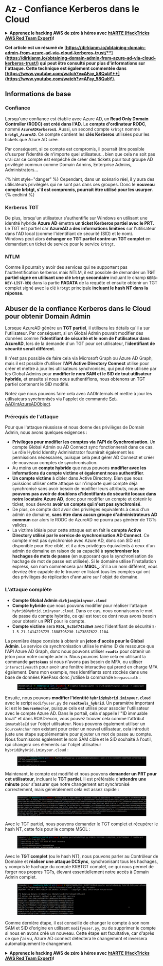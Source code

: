 # Az - Confiance Kerberos dans le Cloud

<details>

<summary><strong>Apprenez le hacking AWS de zéro à héros avec</strong> <a href="https://training.hacktricks.xyz/courses/arte"><strong>htARTE (HackTricks AWS Red Team Expert)</strong></a><strong>!</strong></summary>

Autres moyens de soutenir HackTricks :

* Si vous souhaitez voir votre **entreprise annoncée dans HackTricks** ou **télécharger HackTricks en PDF**, consultez les [**PLANS D'ABONNEMENT**](https://github.com/sponsors/carlospolop) !
* Obtenez le [**swag officiel PEASS & HackTricks**](https://peass.creator-spring.com)
* Découvrez [**La Famille PEASS**](https://opensea.io/collection/the-peass-family), notre collection de [**NFTs**](https://opensea.io/collection/the-peass-family) exclusifs
* **Rejoignez le** 💬 [**groupe Discord**](https://discord.gg/hRep4RUj7f) ou le [**groupe telegram**](https://t.me/peass) ou **suivez** moi sur **Twitter** 🐦 [**@carlospolopm**](https://twitter.com/carlospolopm)**.**
* **Partagez vos astuces de hacking en soumettant des PRs aux dépôts github** [**HackTricks**](https://github.com/carlospolop/hacktricks) et [**HackTricks Cloud**](https://github.com/carlospolop/hacktricks-cloud).

</details>

**Cet article est un résumé de** [**https://dirkjanm.io/obtaining-domain-admin-from-azure-ad-via-cloud-kerberos-trust/**](https://dirkjanm.io/obtaining-domain-admin-from-azure-ad-via-cloud-kerberos-trust/) **qui peut être consulté pour plus d'informations sur l'attaque. Cette technique est également commentée dans** [**https://www.youtube.com/watch?v=AFay_58QubY**](https://www.youtube.com/watch?v=AFay_58QubY)**.**

## Informations de base

### Confiance

Lorsqu'une confiance est établie avec Azure AD, un **Read Only Domain Controller (RODC) est créé dans l'AD.** Le **compte d'ordinateur RODC**, nommé **`AzureADKerberos$`**. Aussi, un second compte `krbtgt` nommé **`krbtgt_AzureAD`**. Ce compte contient les **clés Kerberos** utilisées pour les tickets que Azure AD crée.

Par conséquent, si ce compte est compromis, il pourrait être possible d'usurper l'identité de n'importe quel utilisateur... bien que cela ne soit pas vrai car ce compte est empêché de créer des tickets pour tout groupe AD privilégié commun comme Domain Admins, Enterprise Admins, Administrators...

{% hint style="danger" %}
Cependant, dans un scénario réel, il y aura des utilisateurs privilégiés qui ne sont pas dans ces groupes. Donc le **nouveau compte krbtgt, s'il est compromis, pourrait être utilisé pour les usurper.**
{% endhint %}

### Kerberos TGT

De plus, lorsqu'un utilisateur s'authentifie sur Windows en utilisant une identité hybride **Azure AD** émettra **un ticket Kerberos partiel avec le PRT.** Le TGT est partiel car **AzureAD a des informations limitées** sur l'utilisateur dans l'AD local (comme l'identifiant de sécurité (SID) et le nom).\
Windows peut alors **échanger ce TGT partiel contre un TGT complet** en demandant un ticket de service pour le service `krbtgt`.&#x20;

### NTLM

Comme il pourrait y avoir des services qui ne supportent pas l'authentification kerberos mais NTLM, il est possible de demander un **TGT partiel signé en utilisant une clé `krbtgt` secondaire** incluant le champ **`KERB-KEY-LIST-REQ`** dans la partie **PADATA** de la requête et ensuite obtenir un TGT complet signé avec la clé `krbtgt` principale **incluant le hash NT dans la réponse**.

## Abuser de la confiance Kerberos dans le Cloud pour obtenir Domain Admin <a href="#abusing-cloud-kerberos-trust-to-obtain-domain-admin" id="abusing-cloud-kerberos-trust-to-obtain-domain-admin"></a>

Lorsque AzureAD génère un **TGT partiel**, il utilisera les détails qu'il a sur l'utilisateur. Par conséquent, si un Global Admin pouvait modifier des données comme l'**identifiant de sécurité et le nom de l'utilisateur dans AzureAD**, lors de la demande d'un TGT pour cet utilisateur, l'**identifiant de sécurité serait différent**.

Il n'est pas possible de faire cela via Microsoft Graph ou Azure AD Graph, mais il est possible d'utiliser l'**API Active Directory Connect** utilise pour créer et mettre à jour les utilisateurs synchronisés, qui peut être utilisée par les Global Admins pour **modifier le nom SAM et le SID de tout utilisateur hybride**, et ensuite si nous nous authentifions, nous obtenons un TGT partiel contenant le SID modifié.

Notez que nous pouvons faire cela avec AADInternals et mettre à jour les utilisateurs synchronisés via l'applet de commande [Set-AADIntAzureADObject](https://aadinternals.com/aadinternals/#set-aadintazureadobject-a).

### Prérequis de l'attaque <a href="#attack-prerequisites" id="attack-prerequisites"></a>

Pour que l'attaque réussisse et nous donne des privilèges de Domain Admin, nous avons quelques exigences :

* **Privilèges pour modifier les comptes via l'API de Synchronisation**. Un compte Global Admin ou AD Connect sync fonctionnerait dans ce cas. Le rôle Hybrid Identity Administrator fournirait également les permissions nécessaires, puisque cela peut gérer AD Connect et créer de nouveaux comptes de synchronisation.
* Au moins un **compte hybride** que nous pouvons **modifier avec les informations du compte victime et également nous authentifier**.
* **Un compte victime** à cibler dans Active Directory. Bien que nous puissions utiliser cette attaque sur n'importe quel compte déjà synchronisé sans avoir besoin de modifier leurs attributs, nous **ne pouvons pas avoir de doublons d'identifiants de sécurité locaux dans notre locataire Azure AD**, donc pour modifier un compte et obtenir le ticket, nous devons **avoir un compte qui n'est pas synchronisé**.
* De plus, ce compte doit avoir des privilèges équivalents à ceux d'un admin de domaine, **sans être dans aucun groupe d'administrateurs AD commun** car alors le RODC de AzureAD ne pourra pas générer de TGTs valides.
* La victime idéale pour cette attaque est en fait le **compte Active Directory utilisé par le service de synchronisation AD Connect**. Ce compte n'est pas synchronisé avec Azure AD, donc son SID est disponible pour être ciblé, et il a des privilèges équivalents à ceux d'un admin de domaine en raison de sa capacité à **synchroniser les hachages de mots de passe** (en supposant que la synchronisation de hachage de mot de passe est utilisée). Si le domaine utilise l'installation express, son nom commencera par **MSOL\_**. S'il a un nom différent, vous devriez être capable de le trouver en listant tous les comptes qui ont des privilèges de réplication d'annuaire sur l'objet de domaine.

### L'attaque complète <a href="#the-full-attack" id="the-full-attack"></a>

* **Compte Global Admin `dirkjan@iminyour.cloud`**
* **Compte hybride** que nous pouvons modifier pour réaliser l'attaque `hybrid@hybrid.iminyour.cloud`. Dans ce cas, nous connaissons le mot de passe du compte hybride, ce qui est tout ce dont nous avons besoin pour obtenir un **PRT** pour le compte.&#x20;
* **Compte victime** sera **`MSOL_9c3bf742d8e9`** avec l'identifiant de sécurité `S-1-5-21-1414223725-1888795230-1473887622-1104`.

La première étape consiste à obtenir un **jeton d'accès pour le Global Admin**. Le service de synchronisation utilise le même ID de ressource que l'API Azure AD Graph, donc nous pouvons utiliser **`roadtx`** pour obtenir un jeton pour notre compte admin. Nous pouvons faire cela en utilisant la commande **`gettokens`** si nous n'avons pas besoin de MFA, ou utiliser `interactiveauth` pour avoir une fenêtre interactive qui prend en charge MFA également. Dans mon exemple, mes identifiants sont stockés dans une base de données KeePass donc j'utilise la commande `keepassauth` :

<figure><img src="../../../../.gitbook/assets/image (118).png" alt=""><figcaption></figcaption></figure>

Ensuite, nous pouvons **modifier l'identité `hybrid@hybrid.iminyour.cloud`** avec le script `modifyuser.py` de **`roadtools_hybrid`**. Un paramètre important ici est le **`SourceAnchor`**, puisque cela est utilisé pour associer l'utilisateur avec le compte Azure AD. Dans le portail, cela s'appelle l'"ID immuable local" et dans ROADrecon, vous pouvez trouver cela comme l'attribut `immutableId` sur l'objet utilisateur. Nous pouvons également utiliser un `SourceAnchor` non existant pour créer un nouvel utilisateur, cela introduit juste une étape supplémentaire pour ajouter un mot de passe au compte. Nous fournissons également le nom SAM cible et le SID souhaité à l'outil, qui changera ces éléments sur l'objet utilisateur `hybrid@hybrid.iminyour.cloud` :

<figure><img src="../../../../.gitbook/assets/image (119).png" alt=""><figcaption></figcaption></figure>

Maintenant, le compte est modifié et nous pouvons **demander un PRT pour cet utilisateur**, incluant le **TGT partiel**. Il est préférable d'**attendre une minute** pour s'assurer que notre changement est synchronisé correctement, mais généralement cela est assez rapide :

<figure><img src="../../../../.gitbook/assets/image (122).png" alt=""><figcaption></figcaption></figure>

Avec le TGT partiel, nous pouvons demander le TGT complet et récupérer le hash NT, cette fois pour le compte MSOL :

<figure><img src="../../../../.gitbook/assets/image (123).png" alt=""><figcaption></figcaption></figure>

Avec le **TGT complet** (ou le hash NT), nous pouvons parler au Contrôleur de Domaine et **réaliser une attaque DCSync**, synchronisant tous les hachages, y compris le hachage du compte KRBTGT complet, ce qui nous permet de forger nos propres TGTs, élevant essentiellement notre accès à Domain Admin complet.

<figure><img src="../../../../.gitbook/assets/image (124).png" alt=""><figcaption></figcaption></figure>

Comme dernière étape, il est conseillé de changer le compte à son nom SAM et SID d'origine en utilisant `modifyuser.py`, ou de supprimer le compte si nous en avons créé un nouveau. Cette étape est facultative, car d'après ce que j'ai vu, Azure AD connect détectera le changement et inversera automatiquement le changement.

<details>

<summary><strong>Apprenez le hacking AWS de zéro à héros avec</strong> <a href="https://training.hacktricks.xyz/courses/arte"><strong>htARTE (HackTricks AWS Red Team Expert)</strong></a><strong>!</strong></summary>

Autres moyens de soutenir HackTricks :

* Si vous souhaitez voir votre **entreprise annoncée dans HackTricks** ou **télécharger HackTricks en PDF**, consultez les [**PLANS D'ABONNEMENT**](https://github.com/sponsors/carlospolop) !
* Obtenez le [**swag officiel PEASS & HackTricks**](https://peass.creator-spring.com)
* Découvrez [**La Famille PEASS**](https://opensea.io/collection/the-peass-family), notre collection de [**NFTs**](https://opensea.io/collection/the-peass-family) exclusifs
* **Rejoignez le** 💬 [**groupe Discord**](https://discord.gg/hRep4RUj7f) ou le [**groupe telegram**](https://t.me/peass) ou **suivez** moi sur **Twitter** 🐦 [**@carlospolopm**](https://twitter.com/carlospolopm)**.**
* **Partagez vos astuces de hacking en soumettant des PRs aux dépôts github** [**HackTricks**](https://github.com/carlospolop/hacktricks) et [**HackTricks Cloud**](https://github.com/carlospolop/hacktricks-cloud).

</details>
